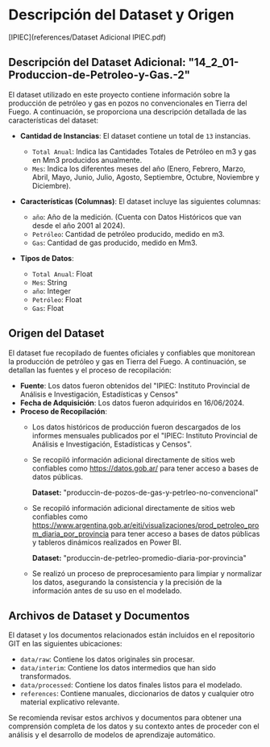 # Descripción del Dataset y Origen
[IPIEC](references/Dataset Adicional IPIEC.pdf)
## Descripción del Dataset Adicional: "14_2_01-Produccion-de-Petroleo-y-Gas.-2"
El dataset utilizado en este proyecto contiene información sobre la producción de petróleo y gas en pozos no convencionales en Tierra del Fuego. A continuación, se proporciona una descripción detallada de las características del dataset:

- **Cantidad de Instancias**: El dataset contiene un total de `13` instancias.
  - `Total Anual`: Indica las Cantidades Totales de Petróleo en m3 y gas en Mm3 producidos anualmente.
  - `Mes`: Indica los diferentes meses del año (Enero, Febrero, Marzo, Abril, Mayo, Junio, Julio, Agosto, Septiembre, Octubre, Noviembre y Diciembre).
- **Características (Columnas)**: El dataset incluye las siguientes columnas:
  - `año`: Año de la medición. (Cuenta con Datos Históricos que van desde el año 2001 al 2024).
  - `Petróleo`: Cantidad de petróleo producido, medido en m3.
  - `Gas`: Cantidad de gas producido, medido en Mm3.
  

- **Tipos de Datos**:
  - `Total Anual`: Float
  - `Mes`: String
  - `año`: Integer
  - `Petróleo`: Float
  - `Gas`: Float

## Origen del Dataset
El dataset fue recopilado de fuentes oficiales y confiables que monitorean la producción de petróleo y gas en Tierra del Fuego. A continuación, se detallan las fuentes y el proceso de recopilación:

- **Fuente**: Los datos fueron obtenidos del "IPIEC: Instituto Provincial de Análisis e Investigación, Estadísticas y Censos"
- **Fecha de Adquisición**: Los datos fueron adquiridos en 16/06/2024.
- **Proceso de Recopilación**: 
  - Los datos históricos de producción fueron descargados de los informes mensuales publicados por el "IPIEC: Instituto Provincial de Análisis e Investigación, Estadísticas y Censos".
  - Se recopiló información adicional directamente de sitios web confiables como https://datos.gob.ar/ para tener acceso a bases de datos públicas.

    **Dataset:** "produccin-de-pozos-de-gas-y-petrleo-no-convencional"
  - Se recopiló información adicional directamente de sitios web confiables como https://www.argentina.gob.ar/eiti/visualizaciones/prod_petroleo_prom_diaria_por_provincia para tener acceso a bases de datos públicas y tableros dinámicos realizados en Power BI.

    **Dataset:** "produccin-de-petrleo-promedio-diaria-por-provincia"
  - Se realizó un proceso de preprocesamiento para limpiar y normalizar los datos, asegurando la consistencia y la precisión de la información antes de su uso en el modelado.

## Archivos de Dataset y Documentos
El dataset y los documentos relacionados están incluidos en el repositorio GIT en las siguientes ubicaciones:
- `data/raw`: Contiene los datos originales sin procesar.
- `data/interim`: Contiene los datos intermedios que han sido transformados.
- `data/processed`: Contiene los datos finales listos para el modelado.
- `references`: Contiene manuales, diccionarios de datos y cualquier otro material explicativo relevante.

Se recomienda revisar estos archivos y documentos para obtener una comprensión completa de los datos y su contexto antes de proceder con el análisis y el desarrollo de modelos de aprendizaje automático.
